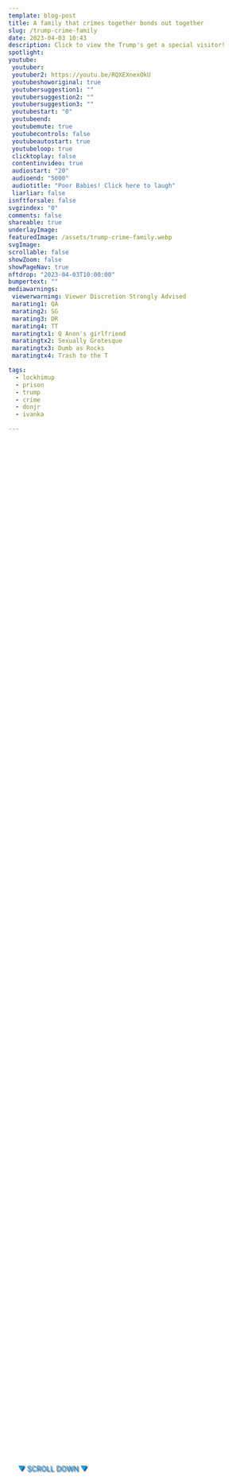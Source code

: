 ```yaml
---
template: blog-post
title: A family that crimes together bonds out together
slug: /trump-crime-family
date: 2023-04-03 10:43
description: Click to view the Trump's get a special visitor!
spotlight:
youtube:
 youtuber: 
 youtuber2: https://youtu.be/RQXEXnexOkU
 youtubeshoworiginal: true
 youtubersuggestion1: ""
 youtubersuggestion2: ""
 youtubersuggestion3: ""
 youtubestart: "0"
 youtubeend: 
 youtubemute: true
 youtubecontrols: false
 youtubeautostart: true
 youtubeloop: true
 clicktoplay: false
 contentinvideo: true
 audiostart: "20"
 audioend: "5000"
 audiotitle: "Poor Babies! Click here to laugh"
 liarliar: false
isnftforsale: false
svgzindex: "0"
comments: false
shareable: true
underlayImage: 
featuredImage: /assets/trump-crime-family.webp
svgImage: 
scrollable: false
showZoom: false
showPageNav: true
nftdrop: "2023-04-03T10:00:00"
bumpertext: ""
mediawarnings:
 viewerwarning: Viewer Discretion Strongly Advised
 marating1: QA
 marating2: SG
 marating3: DR
 marating4: TT
 maratingtx1: Q Anon's girlfriend
 maratingtx2: Sexually Grotesque
 maratingtx3: Dumb as Rocks
 maratingtx4: Trash to the T

tags:
  - lockhimup
  - prison
  - trump
  - crime
  - donjr
  - ivanka

---
```


<div style="position:absolute; top:75vh; text-shadow:2px 2px 2px #333; color:#1D9BF0 !important; padding-left:2vw; animation:fadeout 4s forwards; animation-delay:4s;">
▼ SCROLL DOWN ▼
</div>

<div class="contentinside" style="height:auto; margin-top:1%;">
<img class="" src="/assets/hillary-laugh.webp" width="100%" style="opacity:0;
animation: hillaryLaugh 2s ease-out;
animation-delay: 7s;
animation-iteration-count:7;" />
</div>

<style>

	 

  

@keyframes hillaryLaugh {
0%{opacity:0}
25%{opacity:.3}
50%{opacity:.6;transform:scale(.5)}
75%{opacity:.8;transform:translateY(-1%)}
to{opacity:.1;transform:translateY(1%)}
}


/* .lake:after{animation:SkariFilter 6s ease-in-out;animation-delay:1s;animation-direction:alternate;animation-iteration-count:infinite;aspect-ratio:4/3!important;border:0 solid red;content:" ";display:block;display:grid;left:2.5vw;max-height:58vh;opacity:0;place-content:center;position:fixed;top:3vh;width:73vw;z-index:0} */
  

.numblist {
  clear: both;
  list-style: none;
counter-reset:item 11;
}
.numblist li {
  margin: 0 0;
  padding-top: 2em;
  padding-left: 1rem;
  display: block;
  position: relative;
  /* counter-increment: inst; */
counter-increment:item -1;
}
.numblist li::before {
content:counter(item) " ";
  background: rgba(0, 0, 0, .2);
  backdrop-filter: blur(12px);
  color: #999;
  font-size:clamp(3rem, 6vw, 5rem);
  font-weight: 700;
  font-style: italic;
  border-radius: 0 0.675em 0.675em 0;
  text-align: right;
  left: -20%;
top:0;
  width: 150px;
  position: absolute;
  transition: all 0.2s ease-in-out;
  text-shadow: .5vw -.5vh .3vw #000,0 8px 20px rgb(40, 8, 202),0px 12px 10px rgb(139, 142, 167),0 2px rgb(39, 67, 227),0 5px 2px rgb(39, 61, 227),0 0 2px rgb(39, 52, 227),0 0 2px rgb(39, 42, 227),0 0 1px rgb(39, 73, 227); */
}

.numblist li::after {
content:counter(item) " ";
  background: rgba(0, 0, 0, .2);
  backdrop-filter: blur(12px);
  color: #999;
  font-size:clamp(3rem, 6vw, 5rem);
  font-weight: 700;
  font-style: italic;
  border-radius: 0.675em 0   0 0.675em;
  text-align: left;
  right: -20%;
top:0;
  width: 140px;
  position: absolute;
  transition: all 0.2s ease-in-out;
  text-shadow: .5vw -.5vh .3vw #000,0 8px 20px rgb(40, 8, 202),0px 12px 10px rgb(139, 142, 167),0 2px rgb(39, 67, 227),0 5px 2px rgb(39, 61, 227),0 0 2px rgb(39, 52, 227),0 0 2px rgb(39, 42, 227),0 0 1px rgb(39, 73, 227); */
}

@media (min-width:50em) {
  .numblist li:before {
    width: 250px;
    left: -15vw;
    top:1vh;
  }
  
    .numblist li::after {
    width: 250px;
    right: -15vw;
    top:1vh;
  }
}
li h2{
    background: rgba(0, 0, 0, 0.7);
    padding:1px 1vw 1px 3vw;
    margin:-2.6vh auto 2vh auto;
    border-radius: 12px;
    font-size:clamp(1.2rem, 2.8vw, 3.8rem) !important;
    color: #ddd;
      text-align:center;
    		/* text-shadow: 0 20px 7px #000,0 8px 20px rgb(40, 8, 202),0px 12px 10px rgb(139, 142, 167),0 2px rgb(39, 67, 227),0 5px 2px rgb(39, 61, 227),0 0 2px rgb(39, 52, 227),0 0 2px rgb(39, 42, 227),0 0 1px rgb(39, 73, 227); */
}

    </style>


<div class="contentbody" style="text-align:left !important; margin-top:0;">


The antics of the Trump Crime Family have to stop. It's time to hold them accountable for their actions and throw them in jail where they belong.

<div class="" style="font-size:clamp(2rem, 3vw, 3.8rem); padding:0; text-align:center; width:80%; height:; overflow:visible; margin:5vh auto; border-radius:12px;">

The Top 10 Reasons Why The Trump Crime Family Belongs In Jail
<!-- <blockquote>
She promotes conspiracy theories like QAnon.
She has made anti-Semitic remarks.
She has made racist comments.
She has expressed support for violence and harassment.
She denies the scientific consensus on climate change.
She opposes LGBTQ+ rights.
She has not sponsored or co-sponsored any legislation that has become law.
She uses inflammatory rhetoric.
She is disrespectful to her colleagues in Congress.
She has ties to extremist groups like the Proud Boys and the Oath Keepers.
</blockquote> -->

</div>




<ol class="numblist" style="">
<li>

## Incitement of Insurrection:
The Trump family was responsible for the January 6th insurrection at the Capitol Building. Trump's own words and actions encouraged his supporters to storm the Capitol and try to overturn the election results.</li>

<li>

## Obstruction of Justice:
The Trump family has a long history of obstructing justice. Trump tried to fire Special Counsel Robert Mueller during the Russia investigation and has pardoned multiple people who committed crimes to protect him.</li>

<li>

## Tax Fraud:
The Trump family has been guilty of tax fraud for years. Multiple investigations have found that they have inflated the value of their properties to get tax breaks and defrauded investors.</li>

<li>

## Campaign Finance Violations:
Trump's 2016 campaign was fined for multiple campaign finance violations, including paying hush money to a porn star to keep her quiet about an affair with Trump.</li>

<li>

## Emoluments Clause Violations:
Trump and his family profited off the presidency by using their businesses to host foreign officials and charge exorbitant prices for hotel rooms and golf club memberships.</li>

<li>

## Money Laundering:
The Trump family has been laundering money through their real estate ventures, including the sale of properties to Russian oligarchs.</li>

<li>

## Environmental Violations:
The Trump family has a history of environmental violations, including illegally draining wetlands and polluting rivers.</li>

<li>

## Racial Discrimination:
The Trump family has a long history of racial discrimination, including being sued by the Department of Justice for discriminating against black renters in their properties.</li>


<li>

## Sexual Assault:
Multiple women have accused Trump of sexual assault and harassment, and his daughter Ivanka has been accused of sexual misconduct as well.</li>


<li>

## COVID-19 Mismanagement:
The Trump family downplayed the severity of COVID-19 and refused to take necessary precautions, resulting in thousands of preventable deaths.</li>






</ol>

</div>




